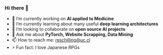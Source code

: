 ### Hi there 👋

<!--
**IchottMano/IchottMano** is a ✨ _special_ ✨ repository because its `README.md` (this file) appears on your GitHub profile.

Here are some ideas to get you started:

- 🔭 I’m currently working on ...
- 🌱 I’m currently learning ...
- 👯 I’m looking to collaborate on ...
- 🤔 I’m looking for help with ...
- 💬 Ask me about ...
- 📫 How to reach me: ...
- 😄 Pronouns: ...
- ⚡ Fun fact: ...
-->
- 🔭 I’m currently working on **AI applied to Medicine**
- 🌱 I’m currently learning about many useful **deep learning architectures**
- 👯 I’m looking to collaborate on **open source AI projects**
- 💬 Ask me about **PyTorch, Website Scrapping, Data Mining**
- 📫 How to reach me: reschilling@uc.cl
- ⚡ Fun fact: I love Japanese RPGs
